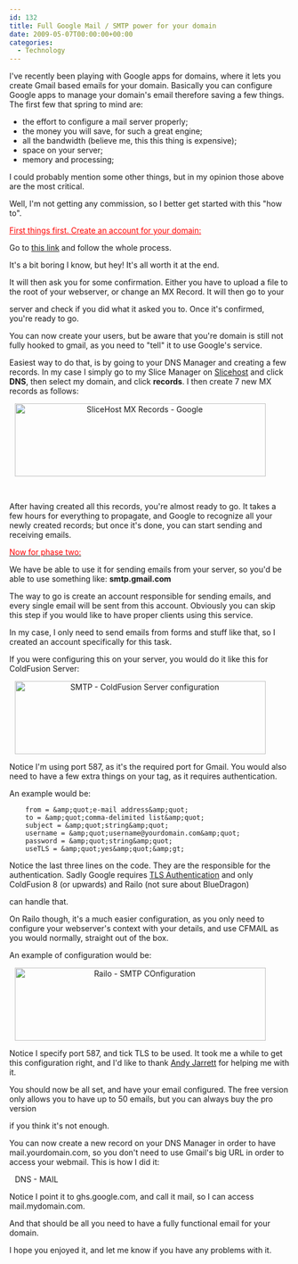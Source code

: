 ```yaml
---
id: 132
title: Full Google Mail / SMTP power for your domain
date: 2009-05-07T00:00:00+00:00
categories:
  - Technology
---
```

I've recently been playing with Google apps for domains, where it lets you create Gmail based emails for your domain. Basically you can configure Google apps to manage your domain's email therefore saving a few things. The first few that spring to mind are:

  * the effort to configure a mail server properly;
  * the money you will save, for such a great engine;
  * all the bandwidth (believe me, this this thing is expensive);
  * space on your server;
  * memory and processing;

I could probably mention some other things, but in my opinion those above are the most critical.

Well, I'm not getting any commission, so I better get started with this "how to".

<span style="color: #ff0000;"><span style="text-decoration: underline;">First things first. Create an account for your domain:</span></span>

Go to <a style="text-decoration: underline;" href="https://www.google.com/a/cpanel/domain/new" target="_blank">this link</a> and follow the whole process.

It's a bit boring I know, but hey! It's all worth it at the end.

It will then ask you for some confirmation. Either you have to upload a file to the root of your webserver, or change an MX Record. It will then go to your
  
server and check if you did what it asked you to. Once it's confirmed, you're ready to go.

You can now create your users, but be aware that you're domain is still not fully hooked to gmail, as you need to "tell" it to use Google's service.

Easiest way to do that, is by going to your DNS Manager and creating a few records. In my case I simply go to my Slice Manager on <a style="text-decoration: underline;" href="https://manage.slicehost.com/customers/new?referrer=364963b4bf874397d68118e4a711817a" target="_blank" class="broken_link">Slicehost</a> and click **DNS**, then select my domain, and click **records**. I then create 7 new MX records as follows:

<img style="display: block; text-align: center; margin-left: 10px; margin-right: 10px;" src="http://img378.imageshack.us/img378/7128/slicehost1241617158522.png" alt="SliceHost MX Records - Google" width="451" height="131" />
  
 
  
After having created all this records, you're almost ready to go. It takes a few hours for everything to propagate, and Google to recognize all your newly created records; but once it's done, you can start sending and receiving emails.

<span style="text-decoration: underline;"><span style="color: #ff0000;">Now for phase two:</span></span>

We have be able to use it for sending emails from your server, so you'd be able to use something like: **smtp.gmail.com** 

The way to go is create an account responsible for sending emails, and every single email will be sent from this account. Obviously you can skip this step if you would like to have proper clients using this service.

In my case, I only need to send emails from forms and stuff like that, so I created an account specifically for this task.

If you were configuring this on your server, you would do it like this for ColdFusion Server:

<img style="display: block; text-align: center; margin-left: 10px; margin-right: 10px;" src="http://img5.imageshack.us/img5/2543/coldfusionadministrator.png" alt="SMTP - ColdFusion Server configuration" width="451" height="131" />

Notice I'm using port 587, as it's the required port for Gmail. You would also need to have a few extra things on your <cfmail> tag, as it requires authentication.

An example would be:

```&amp;lt;cfmail
	from = &amp;quot;e-mail address&amp;quot;
	to = &amp;quot;comma-delimited list&amp;quot;
	subject = &amp;quot;string&amp;quot;
	username = &amp;quot;username@yourdomain.com&amp;quot;
	password = &amp;quot;string&amp;quot;
	useTLS = &amp;quot;yes&amp;quot;&amp;gt;
```

Notice the last three lines on the code. They are the responsible for the authentication. Sadly Google requires <a style="text-decoration:underline;" href="http://en.wikipedia.org/wiki/Secure_Sockets_Layer" target="_blank">TLS Authentication</a> and only ColdFusion 8 (or upwards) and Railo (not sure about BlueDragon)
  
can handle that.

On Railo though, it's a much easier configuration, as you only need to configure your webserver's context with your details, and use CFMAIL as you would normally, straight out of the box.

An example of configuration would be:

<img style="display: block; text-align: center; margin-left: 10px; margin-right: 10px;" src="http://img11.imageshack.us/img11/3868/railowebadministrator12.png" alt="Railo - SMTP COnfiguration" width="451" height="131" />

Notice I specify port 587, and tick TLS to be used. It took me a while to get this configuration right, and I'd like to thank <a style="text-decoration:underline;" href="http://www.andyjarrett.com/blog/" target="_blank">Andy Jarrett</a> for helping me with it.

You should now be all set, and have your email configured. The free version only allows you to have up to 50 emails, but you can always buy the pro version
  
if you think it's not enough.

You can now create a new record on your DNS Manager in order to have mail.yourdomain.com, so you don't need to use Gmail's big URL in order to access your webmail. This is how I did it:

<img style="margin-left: 10px; margin-right: 10px;" src="http://img2.imageshack.us/img2/4603/slicehostcname124162434.png" alt="DNS - MAIL" width="442" height="17" />

Notice I point it to ghs.google.com, and call it mail, so I can access mail.mydomain.com. 

And that should be all you need to have a fully functional email for your domain. 

I hope you enjoyed it, and let me know if you have any problems with it.
